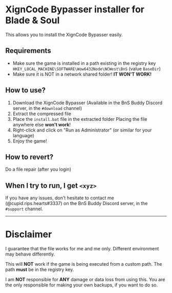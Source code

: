 # XignCode Bypasser installer for Blade &amp; Soul

This allows you to install the XignCode Bypasser easily.

## Requirements
- Make sure the game is installed in a path existing in the registry key `HKEY_LOCAL_MACHINE\SOFTWARE\Wow6432Node\NCWest\BnS` (value `BaseDir`)
- Make sure it is NOT in a network shared folder! **IT WON'T WORK!**

## How to use?

1. Download the XignCode Bypasser
    (Available in the BnS Buddy Discord server, in the `#download` channel)
2. Extract the compressed file
3. Place the `install.bat` file in the extracted folder
    Placing the file anywhere else **won't work**!
4. Right-click and click on "Run as Administrator" (or similar for your language)
5. Enjoy the game!

## How to revert?

Do a file repair (after you login)

## When I try to run, I get `<xyz>`

If you have any issues, don't hesitate to contact me (@cupid.rips.hearts#3337) on the BnS Buddy Discord server, in the `#support` channel.

<hr>

# Disclaimer

I guarantee that the file works for me and me only. Different environment may behave differently.

This will **NOT** work if the game is being executed from a custom path. The path **must** be in the registry key.

I am **NOT** responsible for **ANY** damage or data loss from using this. You are the only responsible for making your own backups, if you want to do so.
